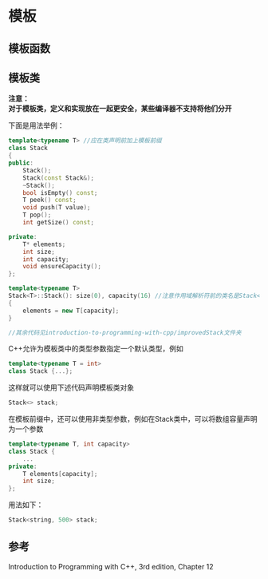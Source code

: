 # 模板

## 模板函数  



## 模板类  

**注意：**  
**对于模板类，定义和实现放在一起更安全，某些编译器不支持将他们分开**  

下面是用法举例：  

```c++
template<typename T> //应在类声明前加上模板前缀
class Stack
{
public:
    Stack();
    Stack(const Stack&);
    ~Stack();
    bool isEmpty() const;
    T peek() const;
    void push(T value);
    T pop();
    int getSize() const;

private:
    T* elements;
    int size;
    int capacity;
    void ensureCapacity();
};

template<typename T>
Stack<T>::Stack(): size(0), capacity(16) //注意作用域解析符前的类名是Stack<T>
{
    elements = new T[capacity];
}

//其余代码见introduction-to-programming-with-cpp/improvedStack文件夹
```

C++允许为模板类中的类型参数指定一个默认类型，例如  

```c++
template<typename T = int>
class Stack {...};
```

这样就可以使用下述代码声明模板类对象  

```c++
Stack<> stack;
```

在模板前缀中，还可以使用非类型参数，例如在Stack类中，可以将数组容量声明为一个参数  

```c++
template<typename T, int capacity> 
class Stack {
    ...
private:
    T elements[capacity];
    int size;
};
```

用法如下：

```c++
Stack<string, 500> stack;
```

## 参考  

Introduction to Programming with C++, 3rd edition, Chapter 12  
